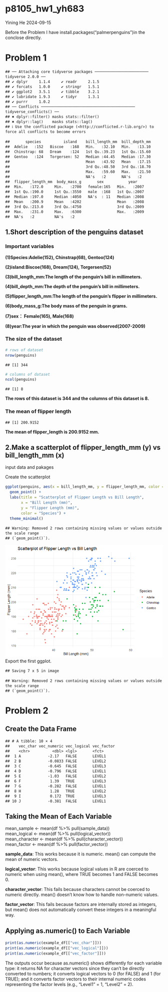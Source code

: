 p8105_hw1_yh683
================
Yining He
2024-09-15

Before the Problem I have install.packages(“palmerpenguins”)in the
conclose directly.

# Problem 1

    ## ── Attaching core tidyverse packages ──────────────────────── tidyverse 2.0.0 ──
    ## ✔ dplyr     1.1.4     ✔ readr     2.1.5
    ## ✔ forcats   1.0.0     ✔ stringr   1.5.1
    ## ✔ ggplot2   3.5.1     ✔ tibble    3.2.1
    ## ✔ lubridate 1.9.3     ✔ tidyr     1.3.1
    ## ✔ purrr     1.0.2     
    ## ── Conflicts ────────────────────────────────────────── tidyverse_conflicts() ──
    ## ✖ dplyr::filter() masks stats::filter()
    ## ✖ dplyr::lag()    masks stats::lag()
    ## ℹ Use the conflicted package (<http://conflicted.r-lib.org/>) to force all conflicts to become errors

    ##       species          island    bill_length_mm  bill_depth_mm  
    ##  Adelie   :152   Biscoe   :168   Min.   :32.10   Min.   :13.10  
    ##  Chinstrap: 68   Dream    :124   1st Qu.:39.23   1st Qu.:15.60  
    ##  Gentoo   :124   Torgersen: 52   Median :44.45   Median :17.30  
    ##                                  Mean   :43.92   Mean   :17.15  
    ##                                  3rd Qu.:48.50   3rd Qu.:18.70  
    ##                                  Max.   :59.60   Max.   :21.50  
    ##                                  NA's   :2       NA's   :2      
    ##  flipper_length_mm  body_mass_g       sex           year     
    ##  Min.   :172.0     Min.   :2700   female:165   Min.   :2007  
    ##  1st Qu.:190.0     1st Qu.:3550   male  :168   1st Qu.:2007  
    ##  Median :197.0     Median :4050   NA's  : 11   Median :2008  
    ##  Mean   :200.9     Mean   :4202                Mean   :2008  
    ##  3rd Qu.:213.0     3rd Qu.:4750                3rd Qu.:2009  
    ##  Max.   :231.0     Max.   :6300                Max.   :2009  
    ##  NA's   :2         NA's   :2

## 1.Short description of the penguins dataset

### Important variables

**(1)Species:Adelie(152), Chinstrap(68), Gentoo(124)**

**(2)island:Biscoe(168), Dream(124), Torgersen(52)**

**(3)bill_length_mm:The length of the penguin’s bill in millimeters.**

**(4)bill_depth_mm:The depth of the penguin’s bill in millimeters.**

**(5)flipper_length_mm:The length of the penguin’s flipper in
millimeters.**

**(6)body_mass_g:The body mass of the penguin in grams.**

**(7)sex： Female(165), Male(168)**

**(8)year:The year in which the penguin was observed(2007-2009)**

### The size of the dataset

``` r
# rows of dataset
nrow(penguins)
```

    ## [1] 344

``` r
# columns of dataset
ncol(penguins)
```

    ## [1] 8

**The rows of this dataset is 344 and the columns of this dataset is
8.**

### The mean of flipper length

    ## [1] 200.9152

**The mean of flipper_length is 200.9152 mm.**

## 2.Make a scatterplot of flipper_length_mm (y) vs bill_length_mm (x)

input data and pakages

Create the scatterplot

``` r
ggplot(penguins, aes(x = bill_length_mm, y = flipper_length_mm, color = species)) + 
  geom_point() +
  labs(title = "Scatterplot of Flipper Length vs Bill Length",
       x = "Bill Length (mm)",
       y = "Flipper Length (mm)",
       color = "Species") +
  theme_minimal()
```

    ## Warning: Removed 2 rows containing missing values or values outside the scale range
    ## (`geom_point()`).

![](p8105_hw1_yh3683_files/figure-gfm/yx_scatter-1.png)<!-- --> Export
the first ggplot.

    ## Saving 7 x 5 in image

    ## Warning: Removed 2 rows containing missing values or values outside the scale range
    ## (`geom_point()`).

# Problem 2

## Create the Data Frame

    ## # A tibble: 10 × 4
    ##    vec_char vec_numeric vec_logical vec_factor
    ##    <chr>          <dbl> <lgl>       <fct>     
    ##  1 A            -2.17   FALSE       LEVEL1    
    ##  2 B            -0.0833 FALSE       LEVEL2    
    ##  3 C            -0.645  FALSE       LEVEL3    
    ##  4 D            -0.796  FALSE       LEVEL1    
    ##  5 E            -1.03   FALSE       LEVEL2    
    ##  6 F             1.39   TRUE        LEVEL3    
    ##  7 G            -0.282  FALSE       LEVEL1    
    ##  8 H             1.28   TRUE        LEVEL2    
    ##  9 I             0.172  TRUE        LEVEL3    
    ## 10 J            -0.381  FALSE       LEVEL1

## Taking the Mean of Each Variable

mean_sample \<- mean(df %\>% pull(sample_data))  
mean_logical \<- mean(df %\>% pull(logical_vector))  
mean_character \<- mean(df %\>% pull(character_vector))  
mean_factor \<- mean(df %\>% pull(factor_vector))

**sample_data**: This works because it is numeric. mean() can compute
the mean of numeric vectors.

**logical_vector**: This works because logical values in R are coerced
to numeric when using mean(), where TRUE becomes 1 and FALSE becomes 0.

**character_vector**: This fails because characters cannot be coerced to
numeric directly. mean() doesn’t know how to handle non-numeric values.

**factor_vector**: This fails because factors are internally stored as
integers, but mean() does not automatically convert these integers in a
meaningful way.

## Applying as.numeric() to Each Variable

``` r
print(as.numeric(example_df[["vec_char"]]))
print(as.numeric(example_df[["vec_logical"]]))
print(as.numeric(example_df[["vec_factor"]]))
```

The outputs occur because as.numeric() shows differently for each
variable type: it returns NA for character vectors since they can’t be
directly converted to numbers; it converts logical vectors to 0 (for
FALSE) and 1 (for TRUE); and it converts factor vectors to their
internal numeric codes representing the factor levels (e.g., “Level1” =
1, “Level2” = 2).

